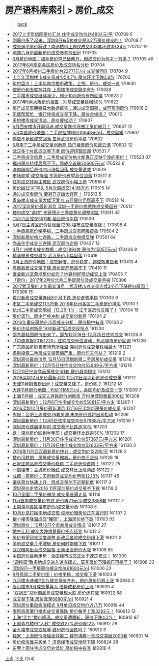 [房产语料库索引](../../README.md)  > [房价_成交](房价_成交.md)
====
> [back](../README.md)

- [2017上半年信阳房价汇总 住宅成交均价达4804元/平](http://jkwz.applinzi.com/ittc/6988256020496122885.html#2017%E4%B8%8A%E5%8D%8A%E5%B9%B4%E4%BF%A1%E9%98%B3%E6%88%BF%E4%BB%B7%E6%B1%87%E6%80%BB+%E4%BD%8F%E5%AE%85%E6%88%90%E4%BA%A4%E5%9D%87%E4%BB%B7%E8%BE%BE4804%E5%85%83%2F%E5%B9%B3) 170709 *5* 
- [刚需价多了起来，深圳8日有5套成交是3.2万房价成交的！](http://jkwz.applinzi.com/ittc/6988232663545414673.html#%E5%88%9A%E9%9C%80%E4%BB%B7%E5%A4%9A%E4%BA%86%E8%B5%B7%E6%9D%A5%EF%BC%8C%E6%B7%B1%E5%9C%B38%E6%97%A5%E6%9C%895%E5%A5%97%E6%88%90%E4%BA%A4%E6%98%AF3.2%E4%B8%87%E6%88%BF%E4%BB%B7%E6%88%90%E4%BA%A4%E7%9A%84%EF%BC%81) 170709 *7* 
- [成交遇冷房价将跌？南通楼市上周仅成交333套环跌39.34%](http://jkwz.applinzi.com/ittc/6987594191981773841.html#%E6%88%90%E4%BA%A4%E9%81%87%E5%86%B7%E6%88%BF%E4%BB%B7%E5%B0%86%E8%B7%8C%EF%BC%9F%E5%8D%97%E9%80%9A%E6%A5%BC%E5%B8%82%E4%B8%8A%E5%91%A8%E4%BB%85%E6%88%90%E4%BA%A4333%E5%A5%97%E7%8E%AF%E8%B7%8C39.34%25) 170707 *12* 
- [燕郊六月份最新房价成交参考价出炉](http://jkwz.applinzi.com/ittc/6986902356615496709.html#%E7%87%95%E9%83%8A%E5%85%AD%E6%9C%88%E4%BB%BD%E6%9C%80%E6%96%B0%E6%88%BF%E4%BB%B7%E6%88%90%E4%BA%A4%E5%8F%82%E8%80%83%E4%BB%B7%E5%87%BA%E7%82%89) 170705  
- [6月房价地图：福州房价早已破两万，但成交价为何才一万多？](http://jkwz.applinzi.com/ittc/6986766968387273732.html#6%E6%9C%88%E6%88%BF%E4%BB%B7%E5%9C%B0%E5%9B%BE%EF%BC%9A%E7%A6%8F%E5%B7%9E%E6%88%BF%E4%BB%B7%E6%97%A9%E5%B7%B2%E7%A0%B4%E4%B8%A4%E4%B8%87%EF%BC%8C%E4%BD%86%E6%88%90%E4%BA%A4%E4%BB%B7%E4%B8%BA%E4%BD%95%E6%89%8D%E4%B8%80%E4%B8%87%E5%A4%9A%EF%BC%9F) 170705 *46* 
- [2017年6月南京各区房价及成交排名分析](http://jkwz.applinzi.com/ittc/6986454360815830020.html#2017%E5%B9%B46%E6%9C%88%E5%8D%97%E4%BA%AC%E5%90%84%E5%8C%BA%E6%88%BF%E4%BB%B7%E5%8F%8A%E6%88%90%E4%BA%A4%E6%8E%92%E5%90%8D%E5%88%86%E6%9E%90) 170704  
- [2017年6月福州二手房价为22771元/㎡ 成交量回升](http://jkwz.applinzi.com/ittc/6986368371388843013.html#2017%E5%B9%B46%E6%9C%88%E7%A6%8F%E5%B7%9E%E4%BA%8C%E6%89%8B%E6%88%BF%E4%BB%B7%E4%B8%BA22771%E5%85%83%2F%E3%8E%A1+%E6%88%90%E4%BA%A4%E9%87%8F%E5%9B%9E%E5%8D%87) 170704 *9* 
- [上半年深圳楼市成交量减少54.7% 房价环比下跌3.9%](http://jkwz.applinzi.com/ittc/6986083089397580805.html#%E4%B8%8A%E5%8D%8A%E5%B9%B4%E6%B7%B1%E5%9C%B3%E6%A5%BC%E5%B8%82%E6%88%90%E4%BA%A4%E9%87%8F%E5%87%8F%E5%B0%9154.7%25+%E6%88%BF%E4%BB%B7%E7%8E%AF%E6%AF%94%E4%B8%8B%E8%B7%8C3.9%25) 170703  
- [年中盘点｜上半年南京楼市政策、土拍、房价、成交一览](http://jkwz.applinzi.com/ittc/6984974929773462532.html#%E5%B9%B4%E4%B8%AD%E7%9B%98%E7%82%B9%EF%BD%9C%E4%B8%8A%E5%8D%8A%E5%B9%B4%E5%8D%97%E4%BA%AC%E6%A5%BC%E5%B8%82%E6%94%BF%E7%AD%96%E3%80%81%E5%9C%9F%E6%8B%8D%E3%80%81%E6%88%BF%E4%BB%B7%E3%80%81%E6%88%90%E4%BA%A4%E4%B8%80%E8%A7%88) 170630  
- [控房价和去库存并存 上周楼市成交稳中有升](http://jkwz.applinzi.com/ittc/6984253082228491269.html#%E6%8E%A7%E6%88%BF%E4%BB%B7%E5%92%8C%E5%8E%BB%E5%BA%93%E5%AD%98%E5%B9%B6%E5%AD%98+%E4%B8%8A%E5%91%A8%E6%A5%BC%E5%B8%82%E6%88%90%E4%BA%A4%E7%A8%B3%E4%B8%AD%E6%9C%89%E5%8D%87) 170628  
- [二手楼市成交继续减少，预计10月房价有所回落](http://jkwz.applinzi.com/ittc/6982351680594002949.html#%E4%BA%8C%E6%89%8B%E6%A5%BC%E5%B8%82%E6%88%90%E4%BA%A4%E7%BB%A7%E7%BB%AD%E5%87%8F%E5%B0%91%EF%BC%8C%E9%A2%84%E8%AE%A110%E6%9C%88%E6%88%BF%E4%BB%B7%E6%9C%89%E6%89%80%E5%9B%9E%E8%90%BD) 170623 *2* 
- [2017年5月大阪房价报告：别墅成交量猛增50%](http://jkwz.applinzi.com/ittc/6981818799761130500.html#2017%E5%B9%B45%E6%9C%88%E5%A4%A7%E9%98%AA%E6%88%BF%E4%BB%B7%E6%8A%A5%E5%91%8A%EF%BC%9A%E5%88%AB%E5%A2%85%E6%88%90%E4%BA%A4%E9%87%8F%E7%8C%9B%E5%A2%9E50%25) 170622  
- [房产成交周期特征大数据报告：通过成交周期，或可预测房价](http://jkwz.applinzi.com/ittc/6979745619097699332.html#%E6%88%BF%E4%BA%A7%E6%88%90%E4%BA%A4%E5%91%A8%E6%9C%9F%E7%89%B9%E5%BE%81%E5%A4%A7%E6%95%B0%E6%8D%AE%E6%8A%A5%E5%91%8A%EF%BC%9A%E9%80%9A%E8%BF%87%E6%88%90%E4%BA%A4%E5%91%A8%E6%9C%9F%EF%BC%8C%E6%88%96%E5%8F%AF%E9%A2%84%E6%B5%8B%E6%88%BF%E4%BB%B7) 170616 *2* 
- [乐居帮帮忙：银行停贷成交量下降，房价会掉吗？](http://jkwz.applinzi.com/ittc/6979389483886576645.html#%E4%B9%90%E5%B1%85%E5%B8%AE%E5%B8%AE%E5%BF%99%EF%BC%9A%E9%93%B6%E8%A1%8C%E5%81%9C%E8%B4%B7%E6%88%90%E4%BA%A4%E9%87%8F%E4%B8%8B%E9%99%8D%EF%BC%8C%E6%88%BF%E4%BB%B7%E4%BC%9A%E6%8E%89%E5%90%97%EF%BC%9F) 170615  
- [多地楼市成交清淡，房价要松动？](http://jkwz.applinzi.com/ittc/6976499821547357188.html#%E5%A4%9A%E5%9C%B0%E6%A5%BC%E5%B8%82%E6%88%90%E4%BA%A4%E6%B8%85%E6%B7%A1%EF%BC%8C%E6%88%BF%E4%BB%B7%E8%A6%81%E6%9D%BE%E5%8A%A8%EF%BC%9F) 170607  
- [6月西安楼市开局低迷 成交量跌价涨曲江房价破万！](http://jkwz.applinzi.com/ittc/6976369376834896901.html#6%E6%9C%88%E8%A5%BF%E5%AE%89%E6%A5%BC%E5%B8%82%E5%BC%80%E5%B1%80%E4%BD%8E%E8%BF%B7+%E6%88%90%E4%BA%A4%E9%87%8F%E8%B7%8C%E4%BB%B7%E6%B6%A8%E6%9B%B2%E6%B1%9F%E6%88%BF%E4%BB%B7%E7%A0%B4%E4%B8%87%EF%BC%81) 170607 *12* 
- [5月南昌房价地图：二手房挂牌均价10648元/㎡，成交回暖](http://jkwz.applinzi.com/ittc/6976353580716917765.html#5%E6%9C%88%E5%8D%97%E6%98%8C%E6%88%BF%E4%BB%B7%E5%9C%B0%E5%9B%BE%EF%BC%9A%E4%BA%8C%E6%89%8B%E6%88%BF%E6%8C%82%E7%89%8C%E5%9D%87%E4%BB%B710648%E5%85%83%2F%E3%8E%A1%EF%BC%8C%E6%88%90%E4%BA%A4%E5%9B%9E%E6%9A%96) 170607  
- [供应不足致成交回落 五月武汉房价平稳](http://jkwz.applinzi.com/ittc/6974510146544731140.html#%E4%BE%9B%E5%BA%94%E4%B8%8D%E8%B6%B3%E8%87%B4%E6%88%90%E4%BA%A4%E5%9B%9E%E8%90%BD+%E4%BA%94%E6%9C%88%E6%AD%A6%E6%B1%89%E6%88%BF%E4%BB%B7%E5%B9%B3%E7%A8%B3) 170602  
- [5月南宁二手房成交量创新高 热门楼盘房价风起云涌](http://jkwz.applinzi.com/ittc/6974510029020333061.html#5%E6%9C%88%E5%8D%97%E5%AE%81%E4%BA%8C%E6%89%8B%E6%88%BF%E6%88%90%E4%BA%A4%E9%87%8F%E5%88%9B%E6%96%B0%E9%AB%98+%E7%83%AD%E9%97%A8%E6%A5%BC%E7%9B%98%E6%88%BF%E4%BB%B7%E9%A3%8E%E8%B5%B7%E4%BA%91%E6%B6%8C) 170602 *12* 
- [武汉多个片区成交量下滑 房价迎短暂回调](http://jkwz.applinzi.com/ittc/6973745257542845445.html#%E6%AD%A6%E6%B1%89%E5%A4%9A%E4%B8%AA%E7%89%87%E5%8C%BA%E6%88%90%E4%BA%A4%E9%87%8F%E4%B8%8B%E6%BB%91+%E6%88%BF%E4%BB%B7%E8%BF%8E%E7%9F%AD%E6%9A%82%E5%9B%9E%E8%B0%83) 170531 *7* 
- [二手房成交信息！二手房成交价格才能真正反映宁波的房价！](http://jkwz.applinzi.com/ittc/6970857051486946309.html#%E4%BA%8C%E6%89%8B%E6%88%BF%E6%88%90%E4%BA%A4%E4%BF%A1%E6%81%AF%EF%BC%81%E4%BA%8C%E6%89%8B%E6%88%BF%E6%88%90%E4%BA%A4%E4%BB%B7%E6%A0%BC%E6%89%8D%E8%83%BD%E7%9C%9F%E6%AD%A3%E5%8F%8D%E6%98%A0%E5%AE%81%E6%B3%A2%E7%9A%84%E6%88%BF%E4%BB%B7%EF%BC%81) 170523 *37* 
- [福州房价持续居高不下，周成交首破20600元/㎡](http://jkwz.applinzi.com/ittc/6970796965343265796.html#%E7%A6%8F%E5%B7%9E%E6%88%BF%E4%BB%B7%E6%8C%81%E7%BB%AD%E5%B1%85%E9%AB%98%E4%B8%8D%E4%B8%8B%EF%BC%8C%E5%91%A8%E6%88%90%E4%BA%A4%E9%A6%96%E7%A0%B420600%E5%85%83%2F%E3%8E%A1) 170523 *6* 
- [济南限购后房价四月涨幅回落 成交量锐减](http://jkwz.applinzi.com/ittc/6969399737722602500.html#%E6%B5%8E%E5%8D%97%E9%99%90%E8%B4%AD%E5%90%8E%E6%88%BF%E4%BB%B7%E5%9B%9B%E6%9C%88%E6%B6%A8%E5%B9%85%E5%9B%9E%E8%90%BD+%E6%88%90%E4%BA%A4%E9%87%8F%E9%94%90%E5%87%8F) 170519  
- [市场观望 成交降温 东莞房价有望高位回落](http://jkwz.applinzi.com/ittc/6968545670133711877.html#%E5%B8%82%E5%9C%BA%E8%A7%82%E6%9C%9B+%E6%88%90%E4%BA%A4%E9%99%8D%E6%B8%A9+%E4%B8%9C%E8%8E%9E%E6%88%BF%E4%BB%B7%E6%9C%89%E6%9C%9B%E9%AB%98%E4%BD%8D%E5%9B%9E%E8%90%BD) 170517 *8* 
- [住宅成交转向主城区 武汉房价小幅上扬](http://jkwz.applinzi.com/ittc/6968189588286735365.html#%E4%BD%8F%E5%AE%85%E6%88%90%E4%BA%A4%E8%BD%AC%E5%90%91%E4%B8%BB%E5%9F%8E%E5%8C%BA+%E6%AD%A6%E6%B1%89%E6%88%BF%E4%BB%B7%E5%B0%8F%E5%B9%85%E4%B8%8A%E6%89%AC) 170516 *6* 
- [房价回归“4”字头 5月次周成交14.98万方](http://jkwz.applinzi.com/ittc/6967942246962840580.html#%E6%88%BF%E4%BB%B7%E5%9B%9E%E5%BD%92%E2%80%9C4%E2%80%9D%E5%AD%97%E5%A4%B4+5%E6%9C%88%E6%AC%A1%E5%91%A8%E6%88%90%E4%BA%A414.98%E4%B8%87%E6%96%B9) 170515 *14* 
- [通过成交看房价 要避开这四大误区！](http://jkwz.applinzi.com/ittc/6967084148727481349.html#%E9%80%9A%E8%BF%87%E6%88%90%E4%BA%A4%E7%9C%8B%E6%88%BF%E4%BB%B7+%E8%A6%81%E9%81%BF%E5%BC%80%E8%BF%99%E5%9B%9B%E5%A4%A7%E8%AF%AF%E5%8C%BA%EF%BC%81) 170513 *5* 
- [青岛楼市成交量大幅下滑 红五月房价仍居高不下](http://jkwz.applinzi.com/ittc/6966771641110496260.html#%E9%9D%92%E5%B2%9B%E6%A5%BC%E5%B8%82%E6%88%90%E4%BA%A4%E9%87%8F%E5%A4%A7%E5%B9%85%E4%B8%8B%E6%BB%91+%E7%BA%A2%E4%BA%94%E6%9C%88%E6%88%BF%E4%BB%B7%E4%BB%8D%E5%B1%85%E9%AB%98%E4%B8%8D%E4%B8%8B) 170512 *14* 
- [2017深圳房价最新消息 深圳一手房价格微跌成交量回升](http://jkwz.applinzi.com/ittc/6966702796714804229.html#2017%E6%B7%B1%E5%9C%B3%E6%88%BF%E4%BB%B7%E6%9C%80%E6%96%B0%E6%B6%88%E6%81%AF+%E6%B7%B1%E5%9C%B3%E4%B8%80%E6%89%8B%E6%88%BF%E4%BB%B7%E6%A0%BC%E5%BE%AE%E8%B7%8C%E6%88%90%E4%BA%A4%E9%87%8F%E5%9B%9E%E5%8D%87) 170512  
- [楼市成交“退烧” 专家预计三季度房价调整明显](http://jkwz.applinzi.com/ittc/6966281786823803908.html#%E6%A5%BC%E5%B8%82%E6%88%90%E4%BA%A4%E2%80%9C%E9%80%80%E7%83%A7%E2%80%9D+%E4%B8%93%E5%AE%B6%E9%A2%84%E8%AE%A1%E4%B8%89%E5%AD%A3%E5%BA%A6%E6%88%BF%E4%BB%B7%E8%B0%83%E6%95%B4%E6%98%8E%E6%98%BE) 170511 *45* 
- [四月六区成交5511套 烟台房价平稳](http://jkwz.applinzi.com/ittc/6965677157735990277.html#%E5%9B%9B%E6%9C%88%E5%85%AD%E5%8C%BA%E6%88%90%E4%BA%A45511%E5%A5%97+%E7%83%9F%E5%8F%B0%E6%88%BF%E4%BB%B7%E5%B9%B3%E7%A8%B3) 170509  
- [5月7日主城区房价猛涨至7298 楼市成交量骤降！](http://jkwz.applinzi.com/ittc/6965309857728037892.html#5%E6%9C%887%E6%97%A5%E4%B8%BB%E5%9F%8E%E5%8C%BA%E6%88%BF%E4%BB%B7%E7%8C%9B%E6%B6%A8%E8%87%B37298+%E6%A5%BC%E5%B8%82%E6%88%90%E4%BA%A4%E9%87%8F%E9%AA%A4%E9%99%8D%EF%BC%81) 170508 *4* 
- [一手商品房价格平稳，二手房成交有回暖迹象](http://jkwz.applinzi.com/ittc/6963744942399685637.html#%E4%B8%80%E6%89%8B%E5%95%86%E5%93%81%E6%88%BF%E4%BB%B7%E6%A0%BC%E5%B9%B3%E7%A8%B3%EF%BC%8C%E4%BA%8C%E6%89%8B%E6%88%BF%E6%88%90%E4%BA%A4%E6%9C%89%E5%9B%9E%E6%9A%96%E8%BF%B9%E8%B1%A1) 170504 *2* 
- [深圳新房价格七连跌，二手房成交继续反弹](http://jkwz.applinzi.com/ittc/6962827302953026565.html#%E6%B7%B1%E5%9C%B3%E6%96%B0%E6%88%BF%E4%BB%B7%E6%A0%BC%E4%B8%83%E8%BF%9E%E8%B7%8C%EF%BC%8C%E4%BA%8C%E6%89%8B%E6%88%BF%E6%88%90%E4%BA%A4%E7%BB%A7%E7%BB%AD%E5%8F%8D%E5%BC%B9) 170501 *64* 
- [商品住宅成交三连降 武汉房价企稳](http://jkwz.applinzi.com/ittc/6960841259848565765.html#%E5%95%86%E5%93%81%E4%BD%8F%E5%AE%85%E6%88%90%E4%BA%A4%E4%B8%89%E8%BF%9E%E9%99%8D+%E6%AD%A6%E6%B1%89%E6%88%BF%E4%BB%B7%E4%BC%81%E7%A8%B3) 170427 *13* 
- [4月广州楼市成交数据：成交1893套 房价为15057元/㎡](http://jkwz.applinzi.com/ittc/6960903486500766725.html#4%E6%9C%88%E5%B9%BF%E5%B7%9E%E6%A5%BC%E5%B8%82%E6%88%90%E4%BA%A4%E6%95%B0%E6%8D%AE%EF%BC%9A%E6%88%90%E4%BA%A41893%E5%A5%97+%E6%88%BF%E4%BB%B7%E4%B8%BA15057%E5%85%83%2F%E3%8E%A1) 170426 *9* 
- [精装修房成交减少 武汉房价小幅回落](http://jkwz.applinzi.com/ittc/6958178666927358981.html#%E7%B2%BE%E8%A3%85%E4%BF%AE%E6%88%BF%E6%88%90%E4%BA%A4%E5%87%8F%E5%B0%91+%E6%AD%A6%E6%B1%89%E6%88%BF%E4%BB%B7%E5%B0%8F%E5%B9%85%E5%9B%9E%E8%90%BD) 170419  
- [3月上海房价地图：成交翻倍、房价稳定，调控效果显著](http://jkwz.applinzi.com/ittc/6956018546801902596.html#3%E6%9C%88%E4%B8%8A%E6%B5%B7%E6%88%BF%E4%BB%B7%E5%9C%B0%E5%9B%BE%EF%BC%9A%E6%88%90%E4%BA%A4%E7%BF%BB%E5%80%8D%E3%80%81%E6%88%BF%E4%BB%B7%E7%A8%B3%E5%AE%9A%EF%BC%8C%E8%B0%83%E6%8E%A7%E6%95%88%E6%9E%9C%E6%98%BE%E8%91%97) 170413 *4* 
- [呼商品房成交量下降 房价反而居高不下](http://jkwz.applinzi.com/ittc/6954846971469759492.html#%E5%91%BC%E5%95%86%E5%93%81%E6%88%BF%E6%88%90%E4%BA%A4%E9%87%8F%E4%B8%8B%E9%99%8D+%E6%88%BF%E4%BB%B7%E5%8F%8D%E8%80%8C%E5%B1%85%E9%AB%98%E4%B8%8D%E4%B8%8B) 170410 *11* 
- [置业新兴区黄埔房价如何？地铁利好带动成交上涨](http://jkwz.applinzi.com/ittc/6953052694242657284.html#%E7%BD%AE%E4%B8%9A%E6%96%B0%E5%85%B4%E5%8C%BA%E9%BB%84%E5%9F%94%E6%88%BF%E4%BB%B7%E5%A6%82%E4%BD%95%EF%BC%9F%E5%9C%B0%E9%93%81%E5%88%A9%E5%A5%BD%E5%B8%A6%E5%8A%A8%E6%88%90%E4%BA%A4%E4%B8%8A%E6%B6%A8) 170405 *7* 
- [「房价」2017年2月份北京二手房房价及成交量月报](http://jkwz.applinzi.com/ittc/6941999128765793284.html#%E3%80%8C%E6%88%BF%E4%BB%B7%E3%80%8D2017%E5%B9%B42%E6%9C%88%E4%BB%BD%E5%8C%97%E4%BA%AC%E4%BA%8C%E6%89%8B%E6%88%BF%E6%88%BF%E4%BB%B7%E5%8F%8A%E6%88%90%E4%BA%A4%E9%87%8F%E6%9C%88%E6%8A%A5) 170306  
- [2017武汉房价走势最新消息：武汉楼市成交量连续3个月下降是何原因？](http://jkwz.applinzi.com/ittc/6941958721801552900.html#2017%E6%AD%A6%E6%B1%89%E6%88%BF%E4%BB%B7%E8%B5%B0%E5%8A%BF%E6%9C%80%E6%96%B0%E6%B6%88%E6%81%AF%EF%BC%9A%E6%AD%A6%E6%B1%89%E6%A5%BC%E5%B8%82%E6%88%90%E4%BA%A4%E9%87%8F%E8%BF%9E%E7%BB%AD3%E4%B8%AA%E6%9C%88%E4%B8%8B%E9%99%8D%E6%98%AF%E4%BD%95%E5%8E%9F%E5%9B%A0%EF%BC%9F) 170306 *15* 
- [嘉兴新房成交量连续8个月下跌 房价走势平稳](http://jkwz.applinzi.com/ittc/6940842326720250884.html#%E5%98%89%E5%85%B4%E6%96%B0%E6%88%BF%E6%88%90%E4%BA%A4%E9%87%8F%E8%BF%9E%E7%BB%AD8%E4%B8%AA%E6%9C%88%E4%B8%8B%E8%B7%8C+%E6%88%BF%E4%BB%B7%E8%B5%B0%E5%8A%BF%E5%B9%B3%E7%A8%B3) 170303 *9* 
- [市区二手房成交11.5万套 2016年杭州各区二手房房价排名](http://jkwz.applinzi.com/ittc/6921454729938076676.html#%E5%B8%82%E5%8C%BA%E4%BA%8C%E6%89%8B%E6%88%BF%E6%88%90%E4%BA%A411.5%E4%B8%87%E5%A5%97+2016%E5%B9%B4%E6%9D%AD%E5%B7%9E%E5%90%84%E5%8C%BA%E4%BA%8C%E6%89%8B%E6%88%BF%E6%88%BF%E4%BB%B7%E6%8E%92%E5%90%8D) 170110 *1* 
- [杭州二手房成交周报（12.26-1.1）：江干区房价又降了！](http://jkwz.applinzi.com/ittc/6919266368951419908.html#%E6%9D%AD%E5%B7%9E%E4%BA%8C%E6%89%8B%E6%88%BF%E6%88%90%E4%BA%A4%E5%91%A8%E6%8A%A5%EF%BC%8812.26-1.1%EF%BC%89%EF%BC%9A%E6%B1%9F%E5%B9%B2%E5%8C%BA%E6%88%BF%E4%BB%B7%E5%8F%88%E9%99%8D%E4%BA%86%EF%BC%81) 170104 *15* 
- [房价周刊，房企年终冲刺 成交量创新高](http://jkwz.applinzi.com/ittc/6919208523937612805.html#%E6%88%BF%E4%BB%B7%E5%91%A8%E5%88%8A%EF%BC%8C%E6%88%BF%E4%BC%81%E5%B9%B4%E7%BB%88%E5%86%B2%E5%88%BA+%E6%88%90%E4%BA%A4%E9%87%8F%E5%88%9B%E6%96%B0%E9%AB%98) 170104 *2* 
- [2016年重庆房地产市场成交分析：房价稳中有涨](http://jkwz.applinzi.com/ittc/6918856637929751556.html#2016%E5%B9%B4%E9%87%8D%E5%BA%86%E6%88%BF%E5%9C%B0%E4%BA%A7%E5%B8%82%E5%9C%BA%E6%88%90%E4%BA%A4%E5%88%86%E6%9E%90%EF%BC%9A%E6%88%BF%E4%BB%B7%E7%A8%B3%E4%B8%AD%E6%9C%89%E6%B6%A8) 170103 *2* 
- [房价连续创新高“930新政”后成交现拐点](http://jkwz.applinzi.com/ittc/6917359440851633157.html#%E6%88%BF%E4%BB%B7%E8%BF%9E%E7%BB%AD%E5%88%9B%E6%96%B0%E9%AB%98%E2%80%9C930%E6%96%B0%E6%94%BF%E2%80%9D%E5%90%8E%E6%88%90%E4%BA%A4%E7%8E%B0%E6%8B%90%E7%82%B9) 161230  
- [邵东碧桂园房价出来了，邵东12月19日-12月25日住宅成交](http://jkwz.applinzi.com/ittc/6916034460687795205.html#%E9%82%B5%E4%B8%9C%E7%A2%A7%E6%A1%82%E5%9B%AD%E6%88%BF%E4%BB%B7%E5%87%BA%E6%9D%A5%E4%BA%86%EF%BC%8C%E9%82%B5%E4%B8%9C12%E6%9C%8819%E6%97%A5-12%E6%9C%8825%E6%97%A5%E4%BD%8F%E5%AE%85%E6%88%90%E4%BA%A4) 161226 *6* 
- [「中原周报20161220」住宅成交低位波动，热点城市房价回调](http://jkwz.applinzi.com/ittc/6915998029344932869.html#%E3%80%8C%E4%B8%AD%E5%8E%9F%E5%91%A8%E6%8A%A520161220%E3%80%8D%E4%BD%8F%E5%AE%85%E6%88%90%E4%BA%A4%E4%BD%8E%E4%BD%8D%E6%B3%A2%E5%8A%A8%EF%BC%8C%E7%83%AD%E7%82%B9%E5%9F%8E%E5%B8%82%E6%88%BF%E4%BB%B7%E5%9B%9E%E8%B0%83) 161226  
- [广东商品房销售市场有所降温 深圳房价成交量跌幅最大](http://jkwz.applinzi.com/ittc/6913979053609845764.html#%E5%B9%BF%E4%B8%9C%E5%95%86%E5%93%81%E6%88%BF%E9%94%80%E5%94%AE%E5%B8%82%E5%9C%BA%E6%9C%89%E6%89%80%E9%99%8D%E6%B8%A9+%E6%B7%B1%E5%9C%B3%E6%88%BF%E4%BB%B7%E6%88%90%E4%BA%A4%E9%87%8F%E8%B7%8C%E5%B9%85%E6%9C%80%E5%A4%A7) 161221  
- [遏制投资二手房成交量萎缩严重，房价何去何从？](http://jkwz.applinzi.com/ittc/6913332062538171397.html#%E9%81%8F%E5%88%B6%E6%8A%95%E8%B5%84%E4%BA%8C%E6%89%8B%E6%88%BF%E6%88%90%E4%BA%A4%E9%87%8F%E8%90%8E%E7%BC%A9%E4%B8%A5%E9%87%8D%EF%BC%8C%E6%88%BF%E4%BB%B7%E4%BD%95%E5%8E%BB%E4%BD%95%E4%BB%8E%EF%BC%9F) 161219 *2* 
- [深圳房价最新消息 12月15日深圳新房二手房房价成交量](http://jkwz.applinzi.com/ittc/6912168225902429188.html#%E6%B7%B1%E5%9C%B3%E6%88%BF%E4%BB%B7%E6%9C%80%E6%96%B0%E6%B6%88%E6%81%AF+12%E6%9C%8815%E6%97%A5%E6%B7%B1%E5%9C%B3%E6%96%B0%E6%88%BF%E4%BA%8C%E6%89%8B%E6%88%BF%E6%88%BF%E4%BB%B7%E6%88%90%E4%BA%A4%E9%87%8F) 161216 *3* 
- [深圳最新房价：12月15日住宅成交均价53649元/平方米](http://jkwz.applinzi.com/ittc/6912153714143265797.html#%E6%B7%B1%E5%9C%B3%E6%9C%80%E6%96%B0%E6%88%BF%E4%BB%B7%EF%BC%9A12%E6%9C%8815%E6%97%A5%E4%BD%8F%E5%AE%85%E6%88%90%E4%BA%A4%E5%9D%87%E4%BB%B753649%E5%85%83%2F%E5%B9%B3%E6%96%B9%E7%B1%B3) 161216  
- [12月11日宁波商品房成交161套 房价趋向稳定](http://jkwz.applinzi.com/ittc/6910744105352430597.html#12%E6%9C%8811%E6%97%A5%E5%AE%81%E6%B3%A2%E5%95%86%E5%93%81%E6%88%BF%E6%88%90%E4%BA%A4161%E5%A5%97+%E6%88%BF%E4%BB%B7%E8%B6%8B%E5%90%91%E7%A8%B3%E5%AE%9A) 161212  
- [2016深圳12月房价最新消息 12月11日深圳新房房价成交量](http://jkwz.applinzi.com/ittc/6910716911322399748.html#2016%E6%B7%B1%E5%9C%B312%E6%9C%88%E6%88%BF%E4%BB%B7%E6%9C%80%E6%96%B0%E6%B6%88%E6%81%AF+12%E6%9C%8811%E6%97%A5%E6%B7%B1%E5%9C%B3%E6%96%B0%E6%88%BF%E6%88%BF%E4%BB%B7%E6%88%90%E4%BA%A4%E9%87%8F) 161212  
- [天津11月销售榜出炉！成交量又降了，房价呢？](http://jkwz.applinzi.com/ittc/6910676381678961668.html#%E5%A4%A9%E6%B4%A511%E6%9C%88%E9%94%80%E5%94%AE%E6%A6%9C%E5%87%BA%E7%82%89%EF%BC%81%E6%88%90%E4%BA%A4%E9%87%8F%E5%8F%88%E9%99%8D%E4%BA%86%EF%BC%8C%E6%88%BF%E4%BB%B7%E5%91%A2%EF%BC%9F) 161212 *18* 
- [大连11月房价地图：均价11165元/㎡、各区均价及成交一览](http://jkwz.applinzi.com/ittc/6909578003352126468.html#%E5%A4%A7%E8%BF%9E11%E6%9C%88%E6%88%BF%E4%BB%B7%E5%9C%B0%E5%9B%BE%EF%BC%9A%E5%9D%87%E4%BB%B711165%E5%85%83%2F%E3%8E%A1%E3%80%81%E5%90%84%E5%8C%BA%E5%9D%87%E4%BB%B7%E5%8F%8A%E6%88%90%E4%BA%A4%E4%B8%80%E8%A7%88) 161209 *7* 
- [上海11月报：成交三连跌房价创新高 万科单城销售超300亿](http://jkwz.applinzi.com/ittc/6909313537762919429.html#%E4%B8%8A%E6%B5%B711%E6%9C%88%E6%8A%A5%EF%BC%9A%E6%88%90%E4%BA%A4%E4%B8%89%E8%BF%9E%E8%B7%8C%E6%88%BF%E4%BB%B7%E5%88%9B%E6%96%B0%E9%AB%98+%E4%B8%87%E7%A7%91%E5%8D%95%E5%9F%8E%E9%94%80%E5%94%AE%E8%B6%85300%E4%BA%BF) 161208  
- [深圳最新房价：12月6日住宅成交均价55081元/平方米](http://jkwz.applinzi.com/ittc/6908816205929776132.html#%E6%B7%B1%E5%9C%B3%E6%9C%80%E6%96%B0%E6%88%BF%E4%BB%B7%EF%BC%9A12%E6%9C%886%E6%97%A5%E4%BD%8F%E5%AE%85%E6%88%90%E4%BA%A4%E5%9D%87%E4%BB%B755081%E5%85%83%2F%E5%B9%B3%E6%96%B9%E7%B1%B3) 161207 *1* 
- [2016深圳12月房价最新消息 12月6日深圳新房房价成交量](http://jkwz.applinzi.com/ittc/6908799030716269572.html#2016%E6%B7%B1%E5%9C%B312%E6%9C%88%E6%88%BF%E4%BB%B7%E6%9C%80%E6%96%B0%E6%B6%88%E6%81%AF+12%E6%9C%886%E6%97%A5%E6%B7%B1%E5%9C%B3%E6%96%B0%E6%88%BF%E6%88%BF%E4%BB%B7%E6%88%90%E4%BA%A4%E9%87%8F) 161207  
- [周报：合肥上周成交76套房源 未来房价或将出现松动](http://jkwz.applinzi.com/ittc/6908554550629106692.html#%E5%91%A8%E6%8A%A5%EF%BC%9A%E5%90%88%E8%82%A5%E4%B8%8A%E5%91%A8%E6%88%90%E4%BA%A476%E5%A5%97%E6%88%BF%E6%BA%90+%E6%9C%AA%E6%9D%A5%E6%88%BF%E4%BB%B7%E6%88%96%E5%B0%86%E5%87%BA%E7%8E%B0%E6%9D%BE%E5%8A%A8) 161206  
- [深圳最新房价：12月5日住宅成交均价57988元/平方米](http://jkwz.applinzi.com/ittc/6908435044833428485.html#%E6%B7%B1%E5%9C%B3%E6%9C%80%E6%96%B0%E6%88%BF%E4%BB%B7%EF%BC%9A12%E6%9C%885%E6%97%A5%E4%BD%8F%E5%AE%85%E6%88%90%E4%BA%A4%E5%9D%87%E4%BB%B757988%E5%85%83%2F%E5%B9%B3%E6%96%B9%E7%B1%B3) 161206 *1* 
- [深圳房价跌回半年前 成交量环比跌逾30%](http://jkwz.applinzi.com/ittc/6907329300285359109.html#%E6%B7%B1%E5%9C%B3%E6%88%BF%E4%BB%B7%E8%B7%8C%E5%9B%9E%E5%8D%8A%E5%B9%B4%E5%89%8D+%E6%88%90%E4%BA%A4%E9%87%8F%E7%8E%AF%E6%AF%94%E8%B7%8C%E9%80%BE30%25) 161203  
- [跌！深圳房价回到半年前！成交量环比跌逾30%](http://jkwz.applinzi.com/ittc/6907049773583827972.html#%E8%B7%8C%EF%BC%81%E6%B7%B1%E5%9C%B3%E6%88%BF%E4%BB%B7%E5%9B%9E%E5%88%B0%E5%8D%8A%E5%B9%B4%E5%89%8D%EF%BC%81%E6%88%90%E4%BA%A4%E9%87%8F%E7%8E%AF%E6%AF%94%E8%B7%8C%E9%80%BE30%25) 161202 *17* 
- [深圳最新房价：11月30日住宅成交均价57367元/平方米](http://jkwz.applinzi.com/ittc/6906581767716078597.html#%E6%B7%B1%E5%9C%B3%E6%9C%80%E6%96%B0%E6%88%BF%E4%BB%B7%EF%BC%9A11%E6%9C%8830%E6%97%A5%E4%BD%8F%E5%AE%85%E6%88%90%E4%BA%A4%E5%9D%87%E4%BB%B757367%E5%85%83%2F%E5%B9%B3%E6%96%B9%E7%B1%B3) 161201  
- [深圳最新房价：11月29日住宅成交均价52603元/平方米](http://jkwz.applinzi.com/ittc/6906207877550572548.html#%E6%B7%B1%E5%9C%B3%E6%9C%80%E6%96%B0%E6%88%BF%E4%BB%B7%EF%BC%9A11%E6%9C%8829%E6%97%A5%E4%BD%8F%E5%AE%85%E6%88%90%E4%BA%A4%E5%9D%87%E4%BB%B752603%E5%85%83%2F%E5%B9%B3%E6%96%B9%E7%B1%B3) 161130 *3* 
- [2016年11月武汉最新房价统计：成交均价12295/平](http://jkwz.applinzi.com/ittc/6905556576043009029.html#2016%E5%B9%B411%E6%9C%88%E6%AD%A6%E6%B1%89%E6%9C%80%E6%96%B0%E6%88%BF%E4%BB%B7%E7%BB%9F%E8%AE%A1%EF%BC%9A%E6%88%90%E4%BA%A4%E5%9D%87%E4%BB%B712295%2F%E5%B9%B3) 161128 *3* 
- [楼市沉默期：房屋成交量缩减，房价依旧坚挺](http://jkwz.applinzi.com/ittc/6905459016745878532.html#%E6%A5%BC%E5%B8%82%E6%B2%89%E9%BB%98%E6%9C%9F%EF%BC%9A%E6%88%BF%E5%B1%8B%E6%88%90%E4%BA%A4%E9%87%8F%E7%BC%A9%E5%87%8F%EF%BC%8C%E6%88%BF%E4%BB%B7%E4%BE%9D%E6%97%A7%E5%9D%9A%E6%8C%BA) 161128 *18* 
- [石家庄商品房成交量价趋稳 二手房房价首降！](http://jkwz.applinzi.com/ittc/6903314741836907524.html#%E7%9F%B3%E5%AE%B6%E5%BA%84%E5%95%86%E5%93%81%E6%88%BF%E6%88%90%E4%BA%A4%E9%87%8F%E4%BB%B7%E8%B6%8B%E7%A8%B3+%E4%BA%8C%E6%89%8B%E6%88%BF%E6%88%BF%E4%BB%B7%E9%A6%96%E9%99%8D%EF%BC%81) 161122 *25* 
- [一周楼市：主城房价飘红 成交环比上涨两成](http://jkwz.applinzi.com/ittc/6903264975140684805.html#%E4%B8%80%E5%91%A8%E6%A5%BC%E5%B8%82%EF%BC%9A%E4%B8%BB%E5%9F%8E%E6%88%BF%E4%BB%B7%E9%A3%98%E7%BA%A2+%E6%88%90%E4%BA%A4%E7%8E%AF%E6%AF%94%E4%B8%8A%E6%B6%A8%E4%B8%A4%E6%88%90) 161122 *1* 
- [成都一周房价：天府新区成交均价再涨12.18%](http://jkwz.applinzi.com/ittc/6901515757170459652.html#%E6%88%90%E9%83%BD%E4%B8%80%E5%91%A8%E6%88%BF%E4%BB%B7%EF%BC%9A%E5%A4%A9%E5%BA%9C%E6%96%B0%E5%8C%BA%E6%88%90%E4%BA%A4%E5%9D%87%E4%BB%B7%E5%86%8D%E6%B6%A812.18%25) 161117 *45* 
- [肇庆房价快速上升，但成交量创下近期新低](http://jkwz.applinzi.com/ittc/6901366579261867012.html#%E8%82%87%E5%BA%86%E6%88%BF%E4%BB%B7%E5%BF%AB%E9%80%9F%E4%B8%8A%E5%8D%87%EF%BC%8C%E4%BD%86%E6%88%90%E4%BA%A4%E9%87%8F%E5%88%9B%E4%B8%8B%E8%BF%91%E6%9C%9F%E6%96%B0%E4%BD%8E) 161117 *3* 
- [深圳房价走势2016 11月深圳房价成交量齐下跌](http://jkwz.applinzi.com/ittc/6901154247378207748.html#%E6%B7%B1%E5%9C%B3%E6%88%BF%E4%BB%B7%E8%B5%B0%E5%8A%BF2016+11%E6%9C%88%E6%B7%B1%E5%9C%B3%E6%88%BF%E4%BB%B7%E6%88%90%E4%BA%A4%E9%87%8F%E9%BD%90%E4%B8%8B%E8%B7%8C) 161116 *2* 
- [10月全国二手房价微涨 成交量普遍走低](http://jkwz.applinzi.com/ittc/6901031397178737668.html#10%E6%9C%88%E5%85%A8%E5%9B%BD%E4%BA%8C%E6%89%8B%E6%88%BF%E4%BB%B7%E5%BE%AE%E6%B6%A8+%E6%88%90%E4%BA%A4%E9%87%8F%E6%99%AE%E9%81%8D%E8%B5%B0%E4%BD%8E) 161116  
- [11月首周成交量价齐跌 房价降71元/平成交3858套](http://jkwz.applinzi.com/ittc/6899395002831995909.html#11%E6%9C%88%E9%A6%96%E5%91%A8%E6%88%90%E4%BA%A4%E9%87%8F%E4%BB%B7%E9%BD%90%E8%B7%8C+%E6%88%BF%E4%BB%B7%E9%99%8D71%E5%85%83%2F%E5%B9%B3%E6%88%90%E4%BA%A43858%E5%A5%97) 161112 *7* 
- [上周深圳各区楼市房价/成交量分析](http://jkwz.applinzi.com/ittc/6898139843371992068.html#%E4%B8%8A%E5%91%A8%E6%B7%B1%E5%9C%B3%E5%90%84%E5%8C%BA%E6%A5%BC%E5%B8%82%E6%88%BF%E4%BB%B7%2F%E6%88%90%E4%BA%A4%E9%87%8F%E5%88%86%E6%9E%90) 161108 *5* 
- [10月北京打破宅地成交荒 控地价限房价正在进行时](http://jkwz.applinzi.com/ittc/6897712196124935172.html#10%E6%9C%88%E5%8C%97%E4%BA%AC%E6%89%93%E7%A0%B4%E5%AE%85%E5%9C%B0%E6%88%90%E4%BA%A4%E8%8D%92+%E6%8E%A7%E5%9C%B0%E4%BB%B7%E9%99%90%E6%88%BF%E4%BB%B7%E6%AD%A3%E5%9C%A8%E8%BF%9B%E8%A1%8C%E6%97%B6) 161107 *2* 
- [银十楼市降温成交“腰斩”，上海房价终下跌](http://jkwz.applinzi.com/ittc/6896291385598018565.html#%E9%93%B6%E5%8D%81%E6%A5%BC%E5%B8%82%E9%99%8D%E6%B8%A9%E6%88%90%E4%BA%A4%E2%80%9C%E8%85%B0%E6%96%A9%E2%80%9D%EF%BC%8C%E4%B8%8A%E6%B5%B7%E6%88%BF%E4%BB%B7%E7%BB%88%E4%B8%8B%E8%B7%8C) 161103 *93* 
- [深圳房价：10月16日全市新房成交情况](http://jkwz.applinzi.com/ittc/6889878895796421636.html#%E6%B7%B1%E5%9C%B3%E6%88%BF%E4%BB%B7%EF%BC%9A10%E6%9C%8816%E6%97%A5%E5%85%A8%E5%B8%82%E6%96%B0%E6%88%BF%E6%88%90%E4%BA%A4%E6%83%85%E5%86%B5) 161017 *27* 
- [地方让利 成交大跌或是房价拐点征兆](http://jkwz.applinzi.com/ittc/6887762246737855492.html#%E5%9C%B0%E6%96%B9%E8%AE%A9%E5%88%A9+%E6%88%90%E4%BA%A4%E5%A4%A7%E8%B7%8C%E6%88%96%E6%98%AF%E6%88%BF%E4%BB%B7%E6%8B%90%E7%82%B9%E5%BE%81%E5%85%86) 161012 *2* 
- [房价有望迎来深度调整 新政后各地成交纷纷下滑](http://jkwz.applinzi.com/ittc/6887832940897108997.html#%E6%88%BF%E4%BB%B7%E6%9C%89%E6%9C%9B%E8%BF%8E%E6%9D%A5%E6%B7%B1%E5%BA%A6%E8%B0%83%E6%95%B4+%E6%96%B0%E6%94%BF%E5%90%8E%E5%90%84%E5%9C%B0%E6%88%90%E4%BA%A4%E7%BA%B7%E7%BA%B7%E4%B8%8B%E6%BB%91) 161011 *2* 
- [多地成交量几乎腰斩 房价何时能够下跌](http://jkwz.applinzi.com/ittc/6887774154434020357.html#%E5%A4%9A%E5%9C%B0%E6%88%90%E4%BA%A4%E9%87%8F%E5%87%A0%E4%B9%8E%E8%85%B0%E6%96%A9+%E6%88%BF%E4%BB%B7%E4%BD%95%E6%97%B6%E8%83%BD%E5%A4%9F%E4%B8%8B%E8%B7%8C) 161011 *1* 
- [武汉限购出台成交回落 土豪出没房价大涨](http://jkwz.applinzi.com/ittc/6886912945279206405.html#%E6%AD%A6%E6%B1%89%E9%99%90%E8%B4%AD%E5%87%BA%E5%8F%B0%E6%88%90%E4%BA%A4%E5%9B%9E%E8%90%BD+%E5%9C%9F%E8%B1%AA%E5%87%BA%E6%B2%A1%E6%88%BF%E4%BB%B7%E5%A4%A7%E6%B6%A8) 161009 *65* 
- [中国房价最新走势：全国楼市成交正处于速冻模式！](http://jkwz.applinzi.com/ittc/6886776656194176005.html#%E4%B8%AD%E5%9B%BD%E6%88%BF%E4%BB%B7%E6%9C%80%E6%96%B0%E8%B5%B0%E5%8A%BF%EF%BC%9A%E5%85%A8%E5%9B%BD%E6%A5%BC%E5%B8%82%E6%88%90%E4%BA%A4%E6%AD%A3%E5%A4%84%E4%BA%8E%E9%80%9F%E5%86%BB%E6%A8%A1%E5%BC%8F%EF%BC%81) 161009  
- [“调控周”致多地成交进入速冻模式，莫非房价下降指日可待了？](http://jkwz.applinzi.com/ittc/6886688656831546372.html#%E2%80%9C%E8%B0%83%E6%8E%A7%E5%91%A8%E2%80%9D%E8%87%B4%E5%A4%9A%E5%9C%B0%E6%88%90%E4%BA%A4%E8%BF%9B%E5%85%A5%E9%80%9F%E5%86%BB%E6%A8%A1%E5%BC%8F%EF%BC%8C%E8%8E%AB%E9%9D%9E%E6%88%BF%E4%BB%B7%E4%B8%8B%E9%99%8D%E6%8C%87%E6%97%A5%E5%8F%AF%E5%BE%85%E4%BA%86%EF%BC%9F) 161008 *33* 
- [深圳9月一手房房价成交均价61600元/㎡](http://jkwz.applinzi.com/ittc/6885792257352926213.html#%E6%B7%B1%E5%9C%B39%E6%9C%88%E4%B8%80%E6%89%8B%E6%88%BF%E6%88%BF%E4%BB%B7%E6%88%90%E4%BA%A4%E5%9D%87%E4%BB%B761600%E5%85%83%2F%E3%8E%A1) 161006 *23* 
- [9月燕郊二手房价图：价格平稳，成交量下滑](http://jkwz.applinzi.com/ittc/6884708830100849669.html#9%E6%9C%88%E7%87%95%E9%83%8A%E4%BA%8C%E6%89%8B%E6%88%BF%E4%BB%B7%E5%9B%BE%EF%BC%9A%E4%BB%B7%E6%A0%BC%E5%B9%B3%E7%A8%B3%EF%BC%8C%E6%88%90%E4%BA%A4%E9%87%8F%E4%B8%8B%E6%BB%91) 161003 *9* 
- [九月楼市速递#金九成交量价齐升，地价房价仍将上涨](http://jkwz.applinzi.com/ittc/6883777909629649924.html#%E4%B9%9D%E6%9C%88%E6%A5%BC%E5%B8%82%E9%80%9F%E9%80%92%23%E9%87%91%E4%B9%9D%E6%88%90%E4%BA%A4%E9%87%8F%E4%BB%B7%E9%BD%90%E5%8D%87%EF%BC%8C%E5%9C%B0%E4%BB%B7%E6%88%BF%E4%BB%B7%E4%BB%8D%E5%B0%86%E4%B8%8A%E6%B6%A8) 160930 *2* 
- [眉山楼市9月成交量喜人 借势成都房价上涨](http://jkwz.applinzi.com/ittc/6883222732614927365.html#%E7%9C%89%E5%B1%B1%E6%A5%BC%E5%B8%829%E6%9C%88%E6%88%90%E4%BA%A4%E9%87%8F%E5%96%9C%E4%BA%BA+%E5%80%9F%E5%8A%BF%E6%88%90%E9%83%BD%E6%88%BF%E4%BB%B7%E4%B8%8A%E6%B6%A8) 160929 *4* 
- [“双冠王”郑州商品房成交量现大跌 房价还在涨](http://jkwz.applinzi.com/ittc/6880415100934030341.html#%E2%80%9C%E5%8F%8C%E5%86%A0%E7%8E%8B%E2%80%9D%E9%83%91%E5%B7%9E%E5%95%86%E5%93%81%E6%88%BF%E6%88%90%E4%BA%A4%E9%87%8F%E7%8E%B0%E5%A4%A7%E8%B7%8C+%E6%88%BF%E4%BB%B7%E8%BF%98%E5%9C%A8%E6%B6%A8) 160922 *68* 
- [成交量下降 房价涨至6880元/㎡](http://jkwz.applinzi.com/ittc/6880377880739054596.html#%E6%88%90%E4%BA%A4%E9%87%8F%E4%B8%8B%E9%99%8D+%E6%88%BF%E4%BB%B7%E6%B6%A8%E8%87%B36880%E5%85%83%2F%E3%8E%A1) 160921 *4* 
- [深圳房价重启疯涨模式 9月单日成交均价近八万](http://jkwz.applinzi.com/ittc/6879113049394381829.html#%E6%B7%B1%E5%9C%B3%E6%88%BF%E4%BB%B7%E9%87%8D%E5%90%AF%E7%96%AF%E6%B6%A8%E6%A8%A1%E5%BC%8F+9%E6%9C%88%E5%8D%95%E6%97%A5%E6%88%90%E4%BA%A4%E5%9D%87%E4%BB%B7%E8%BF%91%E5%85%AB%E4%B8%87) 160918 *44* 
- [限购首周厦门楼市成交量暴跌 房价每平上涨3292元！](http://jkwz.applinzi.com/ittc/6877414720822313989.html#%E9%99%90%E8%B4%AD%E9%A6%96%E5%91%A8%E5%8E%A6%E9%97%A8%E6%A5%BC%E5%B8%82%E6%88%90%E4%BA%A4%E9%87%8F%E6%9A%B4%E8%B7%8C+%E6%88%BF%E4%BB%B7%E6%AF%8F%E5%B9%B3%E4%B8%8A%E6%B6%A83292%E5%85%83%EF%BC%81) 160913 *13* 
- [上海“金九”楼市降温，成交量遭腰斩，房价下跌4.2%！](http://jkwz.applinzi.com/ittc/6877004978044011524.html#%E4%B8%8A%E6%B5%B7%E2%80%9C%E9%87%91%E4%B9%9D%E2%80%9D%E6%A5%BC%E5%B8%82%E9%99%8D%E6%B8%A9%EF%BC%8C%E6%88%90%E4%BA%A4%E9%87%8F%E9%81%AD%E8%85%B0%E6%96%A9%EF%BC%8C%E6%88%BF%E4%BB%B7%E4%B8%8B%E8%B7%8C4.2%25%EF%BC%81) 160912 *97* 
- [上周青岛楼市“入秋” 成交跌27%房价降12%](http://jkwz.applinzi.com/ittc/6876996285168616452.html#%E4%B8%8A%E5%91%A8%E9%9D%92%E5%B2%9B%E6%A5%BC%E5%B8%82%E2%80%9C%E5%85%A5%E7%A7%8B%E2%80%9D+%E6%88%90%E4%BA%A4%E8%B7%8C27%25%E6%88%BF%E4%BB%B7%E9%99%8D12%25) 160912 *29* 
- [金九楼市成交或放量 赣州房价会跌吗？](http://jkwz.applinzi.com/ittc/6876916668076393477.html#%E9%87%91%E4%B9%9D%E6%A5%BC%E5%B8%82%E6%88%90%E4%BA%A4%E6%88%96%E6%94%BE%E9%87%8F+%E8%B5%A3%E5%B7%9E%E6%88%BF%E4%BB%B7%E4%BC%9A%E8%B7%8C%E5%90%97%EF%BC%9F) 160912 *9* 
- [独家：上海房价涨幅全球第二 楼市沸腾一天成交突破2000套](http://jkwz.applinzi.com/ittc/6872516064671433732.html#%E7%8B%AC%E5%AE%B6%EF%BC%9A%E4%B8%8A%E6%B5%B7%E6%88%BF%E4%BB%B7%E6%B6%A8%E5%B9%85%E5%85%A8%E7%90%83%E7%AC%AC%E4%BA%8C+%E6%A5%BC%E5%B8%82%E6%B2%B8%E8%85%BE%E4%B8%80%E5%A4%A9%E6%88%90%E4%BA%A4%E7%AA%81%E7%A0%B42000%E5%A5%97) 160831 *14* 
- [房价疯涨谁来买单？ 济南楼市成交悄然下降](http://jkwz.applinzi.com/ittc/6869998388803798021.html#%E6%88%BF%E4%BB%B7%E7%96%AF%E6%B6%A8%E8%B0%81%E6%9D%A5%E4%B9%B0%E5%8D%95%EF%BC%9F+%E6%B5%8E%E5%8D%97%E6%A5%BC%E5%B8%82%E6%88%90%E4%BA%A4%E6%82%84%E7%84%B6%E4%B8%8B%E9%99%8D) 160824 *38* 
- [东莞上周住宅成交仍处低位 房价稳中有涨](http://jkwz.applinzi.com/ittc/6866903609790432260.html#%E4%B8%9C%E8%8E%9E%E4%B8%8A%E5%91%A8%E4%BD%8F%E5%AE%85%E6%88%90%E4%BA%A4%E4%BB%8D%E5%A4%84%E4%BD%8E%E4%BD%8D+%E6%88%BF%E4%BB%B7%E7%A8%B3%E4%B8%AD%E6%9C%89%E6%B6%A8) 160816 *4* 


 [上页](房价_成交3.md) [下页](房价_成交1.md)          (2/4)